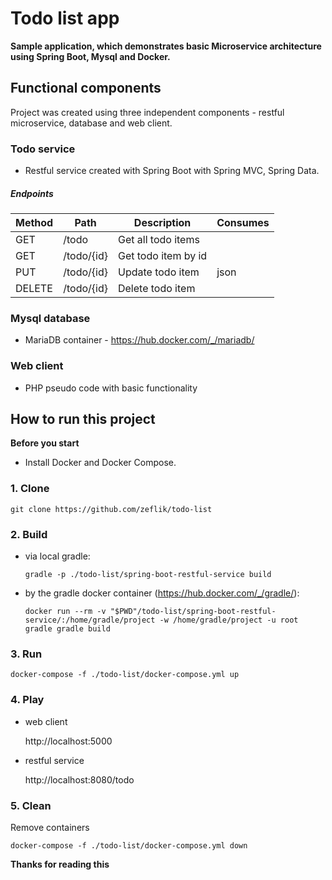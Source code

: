 # Todo list app

**Sample application, which demonstrates basic Microservice architecture using Spring Boot, Mysql and Docker.** 

## Functional components

Project was created using three independent components - restful microservice, database and web client. 

### Todo service
- Restful service created with Spring Boot with Spring MVC, Spring Data.

##### Endpoints
Method	    | Path	  | Description        | Consumes
----------- | ----------- | -------------------|------------- 
GET	    | /todo	  | Get all todo items |
GET	    | /todo/{id}  | Get todo item by id|
PUT	    | /todo/{id}  | Update todo item   |json
DELETE      | /todo/{id}  | Delete todo item   |

### Mysql database
- MariaDB container - https://hub.docker.com/_/mariadb/

### Web client
- PHP pseudo code with basic functionality

## How to run this project

**Before you start**
- Install Docker and Docker Compose.

### 1. Clone

`git clone https://github.com/zeflik/todo-list`

### 2. Build 

- via local gradle:

  `gradle -p ./todo-list/spring-boot-restful-service build`

- by the gradle docker container (https://hub.docker.com/_/gradle/):

  `docker run --rm -v "$PWD"/todo-list/spring-boot-restful-service/:/home/gradle/project -w /home/gradle/project -u root gradle gradle build`

### 3. Run

`docker-compose -f ./todo-list/docker-compose.yml up`

### 4. Play

- web client 

  http://localhost:5000

- restful service

  http://localhost:8080/todo

### 5. Clean

Remove containers

`docker-compose -f ./todo-list/docker-compose.yml down`

**Thanks for reading this**

